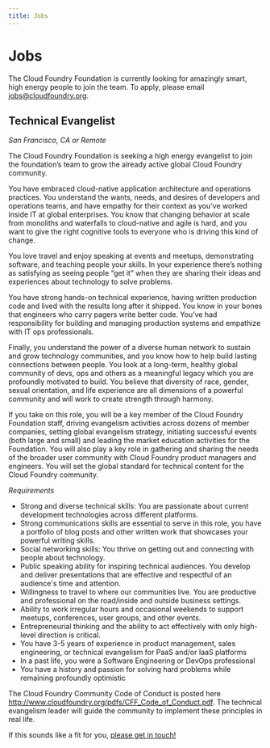 ```yaml
---
title: Jobs
---
```


# Jobs

The Cloud Foundry Foundation is currently looking for amazingly smart, high energy people to join the team. To apply, please email <a href="mailto:jobs@cloudfoundry.org">jobs@cloudfoundry.org</a>.

## <a name="evangelist"></a>Technical Evangelist

*San Francisco, CA or Remote*

The Cloud Foundry Foundation is seeking a high energy evangelist to join the foundation’s team to grow the already active global Cloud Foundry community.

You have embraced cloud-native application architecture and operations practices.  You understand the wants, needs, and desires of developers and operations teams, and have empathy for their context as you’ve worked inside IT at global enterprises.  You know that changing behavior at scale from monoliths and waterfalls to cloud-native and agile is hard, and you want to give the right cognitive tools to everyone who is driving this kind of change.

You love travel and enjoy speaking at events and meetups, demonstrating software, and teaching people your skills. In your experience there’s nothing as satisfying as seeing people “get it” when they are sharing their ideas and experiences about technology to solve problems.  

You have strong hands-on technical experience, having written production code and lived with the results long after it shipped.  You know in your bones that engineers who carry pagers write better code.  You’ve had responsibility for building and managing production systems and empathize with IT ops professionals.

Finally, you understand the power of a diverse human network to sustain and grow technology communities, and you know how to help build lasting connections between people.  You look at a long-term, healthy global community of devs, ops and others as a meaningful legacy which you are profoundly motivated to build.  You believe that diversity of race, gender, sexual orientation, and life experience are all dimensions of a powerful community and will work to create strength through harmony.

If you take on this role, you will be a key member of the Cloud Foundry Foundation staff, driving evangelism activities across dozens of member companies, setting global evangelism strategy, initiating successful events (both large and small) and leading the market education activities for the Foundation. You will also play a key role in gathering and sharing the needs of the broader user community with Cloud Foundry product managers and engineers.  You will set the global standard for technical content for the Cloud Foundry community.

*Requirements*

* Strong and diverse technical skills: You are passionate about current development technologies across different platforms.
* Strong communications skills are essential to serve in this role, you have a portfolio of blog posts and other written work that showcases your powerful writing skills.
* Social networking skills: You thrive on getting out and connecting with people about technology.
* Public speaking ability for inspiring technical audiences. You develop and deliver presentations that are effective and respectful of an audience's time and attention.
* Willingness to travel to where our communities live. You are productive and professional on the road/inside and outside business settings.
* Ability to work irregular hours and occasional weekends to support meetups, conferences, user groups, and other events.
* Entrepreneurial thinking and the ability to act effectively with only high-level direction is critical.
* You have 3-5 years of experience in product management, sales engineering, or technical evangelism for PaaS and/or IaaS platforms
* In a past life, you were a Software Engineering or DevOps professional
* You have a history and passion for solving hard problems while remaining profoundly optimistic

The Cloud Foundry Community Code of Conduct is posted here <a href="http://www.cloudfoundry.org/pdfs/CFF_Code_of_Conduct.pdf">http://www.cloudfoundry.org/pdfs/CFF_Code_of_Conduct.pdf</a>.  The technical evangelism leader will guide the community to implement these principles in real life.

If this sounds like a fit for you, <a href="mailto:jobs@cloudfoundry.org">please get in touch!</a>
